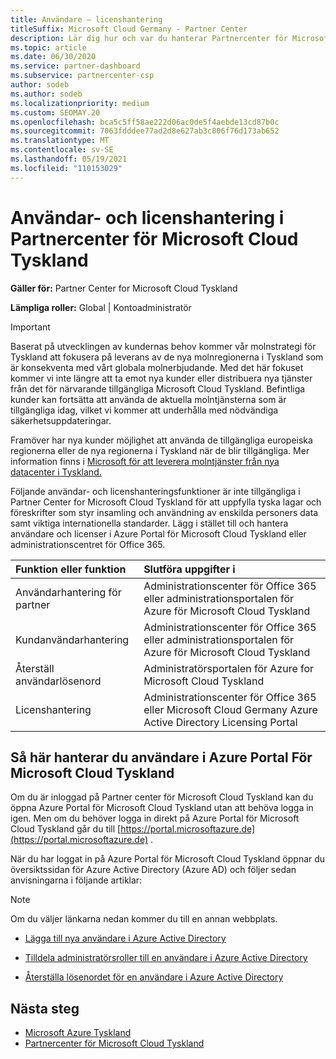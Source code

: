 ```yaml
---
title: Användare – licenshantering
titleSuffix: Microsoft Cloud Germany - Partner Center
description: Lär dig hur och var du hanterar Partnercenter för Microsoft Cloud Tyskland-partner, kunder och licenser samt lösenordsåterställningar.
ms.topic: article
ms.date: 06/30/2020
ms.service: partner-dashboard
ms.subservice: partnercenter-csp
author: sodeb
ms.author: sodeb
ms.localizationpriority: medium
ms.custom: SEOMAY.20
ms.openlocfilehash: bca5c5ff58ae222d06ac0de5f4aebde13cd87b0c
ms.sourcegitcommit: 7063fdddee77ad2d8e627ab3c806f76d173ab652
ms.translationtype: MT
ms.contentlocale: sv-SE
ms.lasthandoff: 05/19/2021
ms.locfileid: "110153029"
---
```

# <a name="user-and-license-management-in-partner-center-for-microsoft-cloud-germany"></a>Användar- och licenshantering i Partnercenter för Microsoft Cloud Tyskland

**Gäller för:** Partner Center for Microsoft Cloud Tyskland

**Lämpliga roller:** Global | Kontoadministratör

> [!IMPORTANT]
> Baserat på utvecklingen av kundernas behov kommer vår molnstrategi för Tyskland att fokusera på leverans av de nya molnregionerna i Tyskland som är konsekventa med vårt globala molnerbjudande. Med det här fokuset kommer vi inte längre att ta emot nya kunder eller distribuera nya tjänster från det för närvarande tillgängliga Microsoft Cloud Tyskland. Befintliga kunder kan fortsätta att använda de aktuella molntjänsterna som är tillgängliga idag, vilket vi kommer att underhålla med nödvändiga säkerhetsuppdateringar.
>  
> Framöver har nya kunder möjlighet att använda de tillgängliga europeiska regionerna eller de nya regionerna i Tyskland när de blir tillgängliga. Mer information finns i [Microsoft för att leverera molntjänster från nya datacenter i Tyskland.](https://news.microsoft.com/europe/2018/08/31/microsoft-to-deliver-cloud-services-from-new-datacentres-in-germany-in-2019-to-meet-evolving-customer-needs/)

Följande användar- och licenshanteringsfunktioner är inte tillgängliga i Partner Center for Microsoft Cloud Tyskland för att uppfylla tyska lagar och föreskrifter som styr insamling och användning av enskilda personers data samt viktiga internationella standarder. Lägg i stället till och hantera användare och licenser i Azure Portal för Microsoft Cloud Tyskland eller administrationscentret för Office 365.

Funktion eller funktion | Slutföra uppgifter i
:--- | :---
Användarhantering för partner | Administrationscenter för Office 365 eller administrationsportalen för Azure för Microsoft Cloud Tyskland
Kundanvändarhantering | Administrationscenter för Office 365 eller administrationsportalen för Azure för Microsoft Cloud Tyskland
Återställ användarlösenord | Administratörsportalen för Azure for Microsoft Cloud Tyskland
Licenshantering | Administrationscenter för Office 365 eller Microsoft Cloud Germany Azure Active Directory Licensing Portal

## <a name="how-to-manage-users-in-the-azure-portal-for-microsoft-cloud-germany"></a>Så här hanterar du användare i Azure Portal För Microsoft Cloud Tyskland 

Om du är inloggad på Partner center för Microsoft Cloud Tyskland kan du öppna Azure Portal för Microsoft Cloud Tyskland utan att behöva logga in igen. Men om du behöver logga in direkt på Azure Portal för Microsoft Cloud Tyskland går du till [https://portal.microsoftazure.de](https://portal.microsoftazure.de) . 

När du har loggat in på Azure Portal för Microsoft Cloud Tyskland öppnar du översiktssidan för Azure Active Directory (Azure AD) och följer sedan anvisningarna i följande artiklar:

> [!NOTE]  
> Om du väljer länkarna nedan kommer du till en annan webbplats.

-  [Lägga till nya användare i Azure Active Directory](/azure/active-directory/active-directory-users-create-azure-portal)

-  [Tilldela administratörsroller till en användare i Azure Active Directory](/azure/active-directory/active-directory-users-assign-role-azure-portal)

-  [Återställa lösenordet för en användare i Azure Active Directory](/azure/active-directory/active-directory-users-reset-password-azure-portal)

## <a name="next-steps"></a>Nästa steg

-  [Microsoft Azure Tyskland](https://azure.microsoft.com/global-infrastructure/germany/)
-  [Partnercenter för Microsoft Cloud Tyskland](partner-center-for-microsoft-cloud-germany.md)